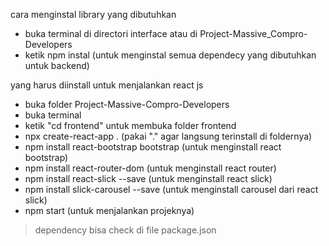 cara menginstal library yang dibutuhkan 
- buka terminal di directori interface atau di Project-Massive_Compro-Developers
- ketik npm instal (untuk menginstal semua dependecy yang dibutuhkan untuk backend)

yang harus diinstall untuk menjalankan react js
- buka folder Project-Massive-Compro-Developers
- buka terminal
- ketik "cd frontend" untuk membuka folder frontend
- npx create-react-app . (pakai "." agar langsung terinstall di foldernya)
- npm install react-bootstrap bootstrap (untuk menginstall react bootstrap)
- npm install react-router-dom (untuk menginstall react router)
- npm install react-slick --save (untuk menginstall react slick)
- npm install slick-carousel --save (untuk menginstall carousel dari react slick)
- npm start (untuk menjalankan projeknya)

> dependency bisa check di file package.json
